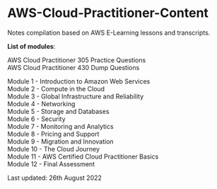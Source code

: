 # AWS-Cloud-Practitioner-Content
Notes compilation based on AWS E-Learning lessons and transcripts. 

**List of modules**:  


AWS Cloud Practitioner 305 Practice Questions  
AWS Cloud Practitioner 430 Dump Questions 

Module 1 - Introduction to Amazon Web Services  
Module 2 - Compute in the Cloud  
Module 3 - Global Infrastructure and Reliability  
Module 4 - Networking  
Module 5 - Storage and Databases  
Module 6 - Security  
Module 7 - Monitoring and Analytics  
Module 8 - Pricing and Support  
Module 9 - Migration and Innovation  
Module 10 - The Cloud Journey  
Module 11 - AWS Certified Cloud Practitioner Basics  
Module 12 - Final Assessment  

Last updated: 26th August 2022
